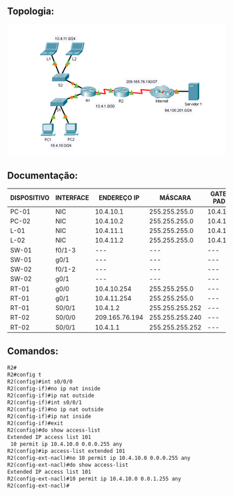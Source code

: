 ## Topologia:

![](https://github.com/redeslinuxcode/atividades_cisco_redes_/blob/main/cisco/topologia_20.PNG)

## Documentação:


| DISPOSITIVO | INTERFACE | ENDEREÇO IP             | MÁSCARA         | GATEWAY PADRÃO          |
|-------------|-----------|-------------------------|-----------------|-------------------------|
| PC-01       | NIC       | 10.4.10.1               | 255.255.255.0   | 10.4.10.254             |
| PC-02       | NIC       | 10.4.10.2               | 255.255.255.0   | 10.4.10.254             |
| L-01        | NIC       | 10.4.11.1               | 255.255.255.0   | 10.4.11.254             |
| L-02        | NIC       | 10.4.11.2               | 255.255.255.0   | 10.4.11.254             |
| SW-01       | f0/1-3    | ---                     | ---             | ---                     |
| SW-01       | g0/1      | ---                     | ---             | ---                     |
| SW-02       | f0/1-2    | ---                     | ---             | ---                     |
| SW-02       | g0/1      | ---                     | ---             | ---                     |
| RT-01       | g0/0      | 10.4.10.254             | 255.255.255.0   | ---                     |
| RT-01       | g0/1      | 10.4.11.254             | 255.255.255.0   | ---                     |
| RT-01       | S0/0/1    | 10.4.1.2                | 255.255.255.252 | ---                     |
| RT-02       | S0/0/0    | 209.165.76.194          | 255.255.255.240 | ---                     |
| RT-02       | S0/0/1    | 10.4.1.1                | 255.255.255.252 | ---                     |

## Comandos:

~~~
R2#
R2#config t
R2(config)#int s0/0/0
R2(config-if)#no ip nat inside
R2(config-if)#ip nat outside
R2(config-if)#int s0/0/1
R2(config-if)#no ip nat outside
R2(config-if)#ip nat inside
R2(config-if)#exit
R2(config)#do show access-list
Extended IP access list 101
 10 permit ip 10.4.10.0 0.0.0.255 any
R2(config)#ip access-list extended 101
R2(config-ext-nacl)#no 10 permit ip 10.4.10.0 0.0.0.255 any
R2(config-ext-nacl)#do show access-list
Extended IP access list 101
R2(config-ext-nacl)#10 permit ip 10.4.10.0 0.0.1.255 any
R2(config-ext-nacl)#
~~~~
